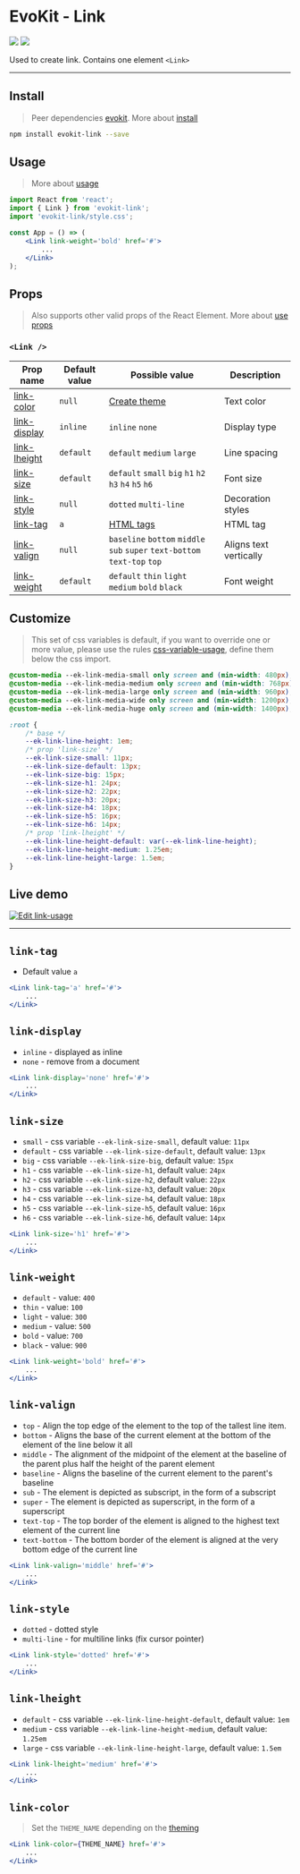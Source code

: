 [evokit]: /packages/evokit/
[CHANGELOG]: /packages/evokit-link/CHANGELOG.md

[css-variable-usage]: //w3schools.com/css/css3_variables.asp
[html-all-tags]: //www.w3schools.com/tags/default.asp

[create_theme]: /docs/base/theme.md
[installation]: /docs/getting-started/installation.md
[quik-start]: /docs/getting-started/quick-start.md
[use-props]: /docs/getting-started/props.md

[link-color]: #link-color
[link-display]: #link-display
[link-lheight]: #link-lheight
[link-size]: #link-size
[link-style]: #link-style
[link-tag]: #link-tag
[link-valign]: #link-valign
[link-weight]: #link-weight

# EvoKit - Link

[![](https://img.shields.io/npm/v/evokit-link.svg)](https://www.npmjs.com/package/evokit-link)
[![](https://img.shields.io/badge/page-CHANGELOG-42b983)][CHANGELOG]

Used to create link. Contains one element `<Link>`

---

## Install

> Peer dependencies [evokit]. More about [install][installation]

```bash
npm install evokit-link --save
```

## Usage

> More about [usage][quik-start]

```jsx
import React from 'react';
import { Link } from 'evokit-link';
import 'evokit-link/style.css';

const App = () => (
    <Link link-weight='bold' href='#'>
        ...
    </Link>
);
```

## Props

> Also supports other valid props of the React Element. More about [use props][use-props]

### `<Link />`

| Prop name      | Default value | Possible value         | Description |
|----------------|---------------|------------------------|-------------|
| [link-color]   | `null`        | [Create theme][create_theme]  | Text color   |
| [link-display] | `inline`      | `inline` `none`               | Display type |
| [link-lheight] | `default`     | `default` `medium` `large`    | Line spacing |
| [link-size]    | `default`     | `default` `small` `big` `h1` `h2` `h3` `h4` `h5` `h6` | Font size |
| [link-style]   | `null`        | `dotted` `multi-line` | Decoration styles |
| [link-tag]     | `a`           | [HTML tags][html-all-tags] | HTML tag    |
| [link-valign]  | `null`        | `baseline` `bottom` `middle` `sub` `super` `text-bottom` `text-top` `top` | Aligns text vertically |
| [link-weight]  | `default`     | `default` `thin` `light` `medium` `bold` `black` | Font weight |

## Customize

> This set of css variables is default, if you want to override one or more value, please use the rules [css-variable-usage], define them below the css import.

```css
@custom-media --ek-link-media-small only screen and (min-width: 480px);
@custom-media --ek-link-media-medium only screen and (min-width: 768px);
@custom-media --ek-link-media-large only screen and (min-width: 960px);
@custom-media --ek-link-media-wide only screen and (min-width: 1200px);
@custom-media --ek-link-media-huge only screen and (min-width: 1400px);

:root {
    /* base */
    --ek-link-line-height: 1em;
    /* prop 'link-size' */
    --ek-link-size-small: 11px;
    --ek-link-size-default: 13px;
    --ek-link-size-big: 15px;
    --ek-link-size-h1: 24px;
    --ek-link-size-h2: 22px;
    --ek-link-size-h3: 20px;
    --ek-link-size-h4: 18px;
    --ek-link-size-h5: 16px;
    --ek-link-size-h6: 14px;
    /* prop 'link-lheight' */
    --ek-link-line-height-default: var(--ek-link-line-height);
    --ek-link-line-height-medium: 1.25em;
    --ek-link-line-height-large: 1.5em;
}
```

## Live demo

[![Edit link-usage](https://codesandbox.io/static/img/play-codesandbox.svg)](https://codesandbox.io/embed/linkusage-c7mgv?fontsize=14&runonclick=0 ':include :type=iframe width=100% height=500px')

---

## `link-tag`

- Default value `a`

```jsx
<Link link-tag='a' href='#'>
    ...
</Link>
```

## `link-display`

- `inline` - displayed as inline
- `none` - remove from a document

```jsx
<Link link-display='none' href='#'>
    ...
</Link>
```

## `link-size`

- `small` - css variable `--ek-link-size-small`, default value: `11px`
- `default` - css variable `--ek-link-size-default`, default value: `13px`
- `big` - css variable `--ek-link-size-big`, default value: `15px`
- `h1` - css variable `--ek-link-size-h1`, default value: `24px`
- `h2` - css variable `--ek-link-size-h2`, default value: `22px`
- `h3` - css variable `--ek-link-size-h3`, default value: `20px`
- `h4` - css variable `--ek-link-size-h4`, default value: `18px`
- `h5` - css variable `--ek-link-size-h5`, default value: `16px`
- `h6` - css variable `--ek-link-size-h6`, default value: `14px`

```jsx
<Link link-size='h1' href='#'>
    ...
</Link>
```

## `link-weight`

- `default` - value: `400`
- `thin` - value: `100`
- `light` - value: `300`
- `medium` - value: `500`
- `bold` - value: `700`
- `black` - value: `900`

```jsx
<Link link-weight='bold' href='#'>
    ...
</Link>
```

## `link-valign`

- `top` - Align the top edge of the element to the top of the tallest line item.
- `bottom` - Aligns the base of the current element at the bottom of the element of the line below it all
- `middle` - The alignment of the midpoint of the element at the baseline of the parent plus half the height of the parent element
- `baseline` - Aligns the baseline of the current element to the parent's baseline
- `sub` - The element is depicted as subscript, in the form of a subscript
- `super` - The element is depicted as superscript, in the form of a superscript
- `text-top` - The top border of the element is aligned to the highest text element of the current line
- `text-bottom` - The bottom border of the element is aligned at the very bottom edge of the current line

```jsx
<Link link-valign='middle' href='#'>
    ...
</Link>
```

## `link-style`

- `dotted` - dotted style
- `multi-line` - for multiline links (fix cursor pointer)

```jsx
<Link link-style='dotted' href='#'>
    ...
</Link>
```

## `link-lheight`

- `default` - css variable `--ek-link-line-height-default`, default value: `1em`
- `medium` - css variable `--ek-link-line-height-medium`, default value: `1.25em`
- `large` - css variable `--ek-link-line-height-large`, default value: `1.5em`

```jsx
<Link link-lheight='medium' href='#'>
    ...
</Link>
```

## `link-color`

> Set the `THEME_NAME` depending on the [theming][create_theme]

```jsx
<Link link-color={THEME_NAME} href='#'>
    ...
</Link>
```
